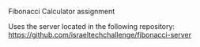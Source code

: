 Fibonacci Calculator assignment

Uses the server located in the following repository:
https://github.com/israeltechchallenge/fibonacci-server